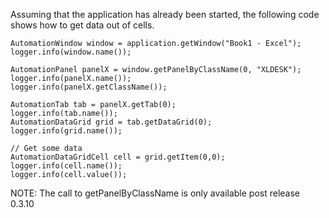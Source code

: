 Assuming that the application has already been started, the following code shows how to get data out of cells. 

```            
AutomationWindow window = application.getWindow("Book1 - Excel");
logger.info(window.name());

AutomationPanel panelX = window.getPanelByClassName(0, "XLDESK");
logger.info(panelX.name());
logger.info(panelX.getClassName());

AutomationTab tab = panelX.getTab(0);
logger.info(tab.name());
AutomationDataGrid grid = tab.getDataGrid(0);
logger.info(grid.name());

// Get some data
AutomationDataGridCell cell = grid.getItem(0,0);
logger.info(cell.name());
logger.info(cell.value());
```

NOTE: The call to getPanelByClassName is only available post release 0.3.10